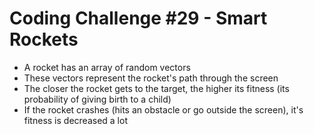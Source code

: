 # Coding Challenge #29 - Smart Rockets

- A rocket has an array of random vectors
- These vectors represent the rocket's path through the screen
- The closer the rocket gets to the target, the higher its fitness (its probability of giving birth to a child)
- If the rocket crashes (hits an obstacle or go outside the screen), it's fitness is decreased a lot
